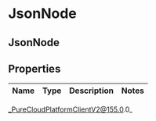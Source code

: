 # JsonNode

## JsonNode

## Properties

|Name | Type | Description | Notes|
|------------ | ------------- | ------------- | -------------|



_PureCloudPlatformClientV2@155.0.0_
